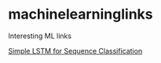 # machinelearninglinks
Interesting ML links


[Simple LSTM for Sequence Classification](https://machinelearningmastery.com/sequence-classification-lstm-recurrent-neural-networks-python-keras/)
